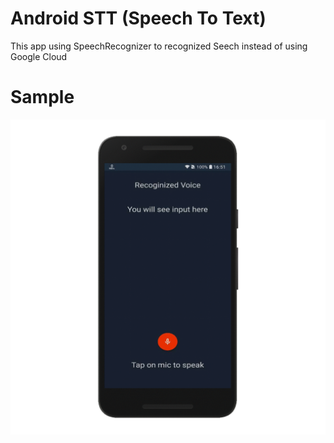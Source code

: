 # Android STT (Speech To Text)
This app using SpeechRecognizer to recognized Seech instead of using Google Cloud

# Sample

<img src = "https://github.com/amankumar367/android-voice-native/blob/master/SpeechRecognizer.gif" />



